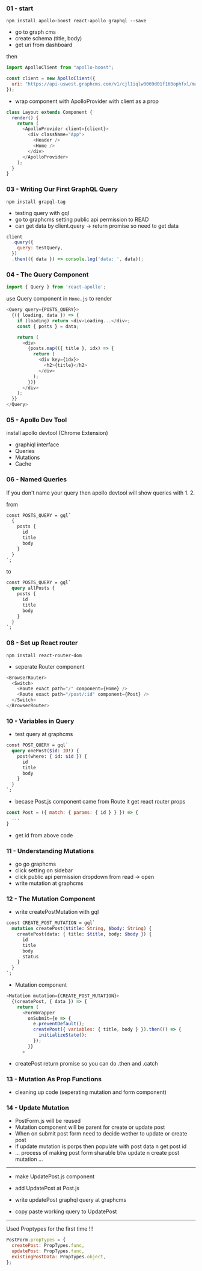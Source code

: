 ### 01 - start
```
npm install apollo-boost react-apollo graphql --save
```

- go to graph cms
- create schema (title, body)
- get uri from dashboard 

then 
```javascript
import ApolloClient from "apollo-boost";

const client = new ApolloClient({
  uri: "https://api-uswest.graphcms.com/v1/cjl1iqlw3069d01f160ophfxl/master"
});
```

- wrap component with ApolloProvider with client as a prop
```js
class Layout extends Component {
  render() {
    return (
      <ApolloProvider client={client}>
        <div className="App">
          <Header />
          <Home />
        </div>
      </ApolloProvider>
    );
  }
}
```

### 03 - Writing Our First GraphQL Query
```
npm install grapql-tag
```

- testing query with gql
- go to graphcms setting public api permission to READ
- can get data by client.query -> return promise so need to get data

```js
client
  .query({
    query: testQuery,
  })
  .then(({ data }) => console.log('data: ', data));
```

### 04 - The Query Component
```js
import { Query } from 'react-apollo';
```

use Query component in `Home.js` to render 

```js
<Query query={POSTS_QUERY}>
  {({ loading, data }) => {
    if (loading) return <div>Loading...</div>;
    const { posts } = data;

    return (
      <div>
        {posts.map(({ title }, idx) => {
          return (
            <div key={idx}>
              <h2>{title}</h2>
            </div>
          );
        })}
      </div>
    );
  }}
</Query>
```

### 05 - Apollo Dev Tool
install apollo devtool (Chrome Extension)
- graphiql interface
- Queries
- Mutations
- Cache

### 06 - Named Queries
If you don't name your query then 
apollo devtool will show queries with 1. 2.

from 

```graphql
const POSTS_QUERY = gql`
  {
    posts {
      id
      title
      body
    }
  }
`;
```

to 

```graphql
const POSTS_QUERY = gql`
  query allPosts {
    posts {
      id
      title
      body
    }
  }
`;
```


### 08 - Set up React router
```
npm install react-router-dom
```

- seperate Router component
```js
<BrowserRouter>
  <Switch>
    <Route exact path="/" component={Home} />
    <Route exact path="/post/:id" component={Post} />
  </Switch>
</BrowserRouter>
```

### 10 - Variables in Query
- test query at graphcms
```graphql
const POST_QUERY = gql`
  query onePost($id: ID!) {
    post(where: { id: $id }) {
      id
      title
      body
    }
  }
`;
```

- becase Post.js component came from Route 
it get react router props

```js
const Post = ({ match: { params: { id } } }) => {
  ...
}
```
- get id from above code

### 11 - Understanding Mutations
- go go graphcms
- click setting on sidebar
- click public api permission dropdown from read -> open
- write mutation at graphcms

### 12 - The Mutation Component
- write createPostMutation with gql
```graphql
const CREATE_POST_MUTATION = gql`
  mutation createPost($title: String, $body: String) {
    createPost(data: { title: $title, body: $body }) {
      id
      title
      body
      status
    }
  }
`;
```
- Mutation component 
```js
<Mutation mutation={CREATE_POST_MUTATION}>
  {(createPost, { data }) => {
    return (
      <FormWrapper
        onSubmit={e => {
          e.preventDefault();
          createPost({ variables: { title, body } }).then(() => {
            initializeState();
          });
        }}
      >
```
- createPost return promise so you can do .then and .catch

### 13 - Mutation As Prop Functions
- cleaning up code (seperating mutation and form component)

### 14 - Update Mutation
- PostForm.js will be reused 
- Mutation component will be parent for create or update post
- When on submit post form need to decide wether to update or create post
- if update mutation is porps then populate with post data n get post id
- ... process of making post form sharable btw update n create post mutation ...
---
- make UpdatePost.js component
- add UpdatePost at Post.js

- write updatePost graphql query at graphcms
- copy paste working query to UpdatePost
---
Used Proptypes for the first time !!!

```js
PostForm.propTypes = {
  createPost: PropTypes.func,
  updatePost: PropTypes.func,
  existingPostData: PropTypes.object,
};
```

